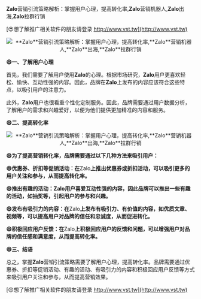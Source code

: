 **Zalo**营销引流策略解析：掌握用户心理，提高转化率,**Zalo**营销机器人,**Zalo**出海,**Zalo**拉群行销

[😍想了解推广相关软件的朋友请登录 http://www.vst.tw](http://www.vst.tw)

 <center><img src="https://vst.tw/MP4/tuiguang/png/0.png" alt="**Zalo**营销引流策略解析：掌握用户心理，提高转化率,**Zalo**营销机器人,**Zalo**出海,**Zalo**拉群行销"></center>

**😄一、了解用户心理**

首先，我们需要了解用户使用**Zalo**的心理。根据市场研究，**Zalo**用户更喜欢轻松、愉快、互动性强的内容。因此，品牌在**Zalo**上发布的内容应该符合这些特点，以吸引用户的注意力。

此外，**Zalo**用户也很看重个性化定制服务。因此，品牌需要通过用户数据分析，了解用户的需求和兴趣爱好，以便为他们提供更加精准的内容和服务。

**😄二、提高转化率**

 <center><img src="https://vst.tw/MP4/tuiguang/png/4.png" alt="**Zalo**营销引流策略解析：掌握用户心理，提高转化率,**Zalo**营销机器人,**Zalo**出海,**Zalo**拉群行销"></center>

**😄为了提高营销转化率，品牌需要通过以下几种方法来吸引用户：**

**😄优惠券、折扣等促销活动：在**Zalo**上推出优惠券或折扣活动，可以吸引更多的用户关注和参与，从而提高转化率。**

**😄推出有趣的活动：**Zalo**用户喜爱互动性强的内容，因此品牌可以推出一些有趣的活动，如抽奖等，引起用户的参与和兴趣。**

**😄发布有吸引力的内容：在**Zalo**上发布有吸引力、有价值的内容，如优质文章、视频等，可以提高用户对品牌的信任和忠诚度，从而促进转化。**

**😄积极回应用户反馈：在**Zalo**上积极回应用户的反馈和问题，可以增强用户对品牌的信任感和满意度，从而提高转化率。**

**😄三、结语**

总之，掌握**Zalo**营销引流策略需要了解用户心理，提高转化率。品牌需要通过优惠券、折扣等促销活动、有趣的活动、有吸引力的内容和积极回应用户反馈等方式来吸引用户关注和参与，从而提高营销效果。

[😍想了解推广相关软件的朋友请登录 http://www.vst.tw](http://www.vst.tw)



